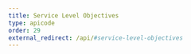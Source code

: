 ```yaml
---
title: Service Level Objectives
type: apicode
order: 29
external_redirect: /api/#service-level-objectives
---
```

